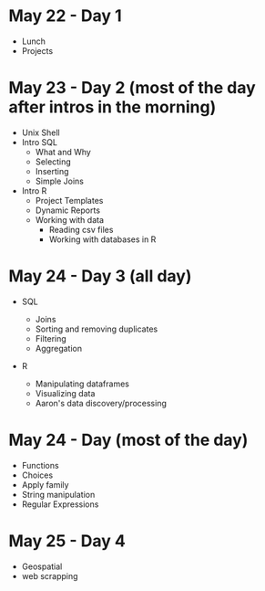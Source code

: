 # May 22 - Day 1

- Lunch
- Projects

# May 23 - Day 2 (most of the day after intros in the morning)

- Unix Shell
- Intro SQL
  - What and Why
  - Selecting
  - Inserting
  - Simple Joins
- Intro R
  - Project Templates
  - Dynamic Reports
  - Working with data
    - Reading csv files
    - Working with databases in R

# May 24 - Day 3 (all day)

- SQL
  - Joins
  - Sorting and removing duplicates
  - Filtering
  - Aggregation

- R
  - Manipulating dataframes
  - Visualizing data
  - Aaron's data discovery/processing

# May 24 - Day (most of the day)

  - Functions
  - Choices
  - Apply family
  - String manipulation
  - Regular Expressions

# May 25 - Day 4
  - Geospatial
  - web scrapping
